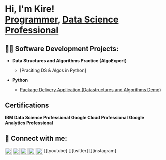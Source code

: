 <h1>Hi, I'm Kire! <br/><a href="https://github.com/matrixjockey">Programmer</a>, <a href="https://www.linkedin.com/in/joshmadakor/">Data Science Professional</a>

<h2>👨‍💻 Software Development Projects:</h2>

- <b>Data Structures and Algorithms Practice (AlgoExpert) </b>
  - [Praciting DS & Algos in Python] 
  
- <b>Python</b>
  - [Package Delivery Application (Datastructures and Algorithms Demo)](https://github.com/joshmadakor1/Package-Delivery-Pathfinding-Algorithm)

<h2>Certifications</h2>
  
  <b>IBM Data Science Professional</b>
  <b>Google Cloud Professional</b>
  <b>Google Analytics Professional</b>

<h2> 🤳 Connect with me:</h2>

[<img align="left" alt="Kirednel Howard | LinkedIn" width="22px" src="https://www.linkedin.com/in/kirednel-howard/" />][linkedin]
  
[<img align="left" alt="KirednelHoward | YouTube" width="22px" src="https://cdn.jsdelivr.net/npm/simple-icons@v3/icons/youtube.svg" />][youtube]
[<img align="left" alt="KirednelHoward | Twitter" width="22px" src="https://cdn.jsdelivr.net/npm/simple-icons@v3/icons/twitter.svg" />][twitter]
[<img align="left" alt="KirednelHoward | LinkedIn" width="22px" src="https://cdn.jsdelivr.net/npm/simple-icons@v3/icons/linkedin.svg" />][linkedin]
[<img align="left" alt="KirednelHoward | Instagram" width="22px" src="https://cdn.jsdelivr.net/npm/simple-icons@v3/icons/instagram.svg" />][instagram]

[linkedin]: https://linkedin.com/in/kirednel-howard/

<!--
**MatrixJockey/MatrixJockey** is a ✨ _special_ ✨ repository because its `README.md` (this file) appears on your GitHub profile.

Here are some ideas to get you started:

- 🔭 I’m currently working on Data Engineering projects
- 🌱 I’m currently learning APIs
- 👯 I’m looking to collaborate on ...
- 🤔 I’m looking for help with ...
- 💬 Ask me about ...
- 📫 How to reach me: I can be reached via Linkedin 
- 😄 Pronouns: He/Him
- ⚡ Fun fact: Cyberpunk is my favorite genre of entertainment and reading material
-->
